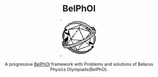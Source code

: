 <h1 align="center">
  BelPhOl
</h1>

<p align="center">
  <a href="https://belphol.github.io/"><img src="img/146951263.png" width="120"></a>
</p>

<p align="center">A progressive <a href="https://belphol.github.io" target="_blank">BelPhOl</a> framework with Problems and solutions of Belarus Physics Olympiads(BelPhO).</p>
